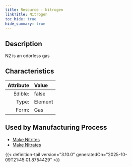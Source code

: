 ```yaml
---
title: Resource - Nitrogen
linkTitle: Nitrogen
toc_hide: true
hide_summary: true
---
```

<!-- This is generated by the MarsSim HelpGenertor, do not edit. -->

## Description
N2 is an odorless gas 

## Characteristics

| Attribute      | Value |
|--------:|:------|
|Edible:|false|
|Type:|Element|
|Form:|Gas|
 

## Used by Manufacturing Process

- [Make Nitrites](/docs/definitions/process/make-nitrites)
- [Make Nitrates](/docs/definitions/process/make-nitrates)


    


{{< definition-tail version="3.10.0" generatedOn="2025-10-09T21:45:01.8754429" >}}


